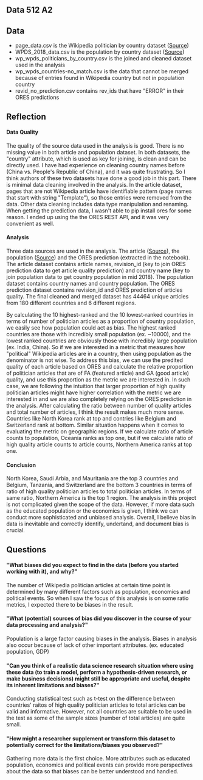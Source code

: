 ## Data 512 A2

## Data
- page_data.csv is the Wikipedia politician by country dataset ([Source](https://figshare.com/articles/Untitled_Item/5513449))
- WPDS_2018_data.csv is the population by country dataset ([Source](https://www.prb.org/international/indicator/population/table/))
- wp_wpds_politicians_by_country.csv is the joined and cleaned dataset used in the analysis
- wp_wpds_countries-no_match.csv is the data that cannot be merged because of entries found in Wikipedia country but not in population country
- revid_no_prediction.csv contains rev_ids that have "ERROR" in their ORES predictions


## Reflection
#### Data Quality
The quality of the source data used in the analysis is good. There is no missing value in both article and population dataset. In both datasets, the "country" attribute, which is used as key for joining, is clean and can be directly used. I have had experience on cleaning country names before (China vs. People's Republic of China), and it was quite frustrating. So I think authors of these two datasets have done a good job in this part. There is minimal data cleaning involved in the analysis. In the article dataset, pages that are not Wikipedia article have identifiable pattern (page names that start with string "Template"), so those entries were removed from the data. Other data cleaning includes data type manipulation and renaming. When getting the prediction data, I wasn't able to pip install ores for some reason. I ended up using the the ORES REST API, and it was very convenient as well.

#### Analysis
Three data sources are used in the analysis. The article ([Source](https://figshare.com/articles/Untitled_Item/5513449)), the population ([Source](https://www.prb.org/international/indicator/population/table/)) and the ORES prediction (extracted in the notebook). The article dataset contains article names, revision_id (key to join ORES prediction data to get article quality prediction) and country name (key to join population data to get country population in mid 2018). The population dataset contains country names and country population. The ORES prediction dataset contains revision_id and ORES prediction of articles quality. The final cleaned and merged dataset has 44464 unique articles from 180 different countries and 6 different regions. 

By calculating the 10 highest-ranked and the 10 lowest-ranked countries in terms of number of politician articles as a proportion of country population, we easily see how population could act as bias. The highest ranked countries are those with incredibly small population (ex. ~10000), and the lowest ranked countries are obviously those with incredibly large population (ex. India, China). So if we are interested in a metric that measures how "political" Wikipedia articles are in a country, then using population as the denominator is not wise. To address this bias, we can use the predited quality of each article based on ORES and calculate the relative proportion of politician articles that are of FA (featured article) and GA (good article) quality, and use this proportion as the metric we are interested in. In such case, we are following the intuition that larger proportion of high quality politician articles might have higher correlation with the metric we are interested in and we are also completely relying on the ORES prediction in the analysis. After calculating the ratio between number of quality articles and total number of articles, I think the result makes much more sense. Countries like North Korea rank at top and contries like Belgium and Switzerland rank at bottom. Similar situation happens when it comes to evaluating the metric on geographic regions. If we calculate ratio of article counts to population, Oceania ranks as top one, but if we calculate ratio of high quality article counts to article counts, Northern America ranks at top one. 

#### Conclusion
North Korea, Saudi Arbia, and Mauritania are the top 3 countries and Belgium, Tanzania, and Switzerland are the bottom 3 countries in terms of ratio of high quality politician articles to total politician articles. In terms of same ratio, Northern America is the top 1 region. The analysis in this project is not complicated given the scope of the data. However, if more data such as the educated population or the economics is given, I think we can conduct more sophisticated and unbiased analysis. Overall, I believe bias in data is inevitable and correctly identify, undertand, and document bias is crucial. 



## Questions
#### "What biases did you expect to find in the data (before you started working with it), and why?"
The number of Wikipedia politician articles at certain time point is determined by many different factors such as population, economics and political events. So when I saw the focus of this analysis is on some ratio metrics, I expected there to be biases in the result.

#### "What (potential) sources of bias did you discover in the course of your data processing and analysis?"
Population is a large factor causing biases in the analysis. Biases in analysis also occur because of lack of other important attributes. (ex. educated population, GDP)

#### "Can you think of a realistic data science research situation where using these data (to train a model, perform a hypothesis-driven research, or make business decisions) might still be appropriate and useful, despite its inherent limitations and biases?"
Conducting statistical test such as t-test on the difference between countries' raitos of high quality politician articles to total articles can be valid and informative. However, not all countries are suitable to be used in the test as some of the sample sizes (number of total articles) are quite small.

#### "How might a researcher supplement or transform this dataset to potentially correct for the limitations/biases you observed?"
Gathering more data is the first choice. More attributes such as educated population, economics and political events can provide more perspectives about the data so that biases can be better understood and handled.






